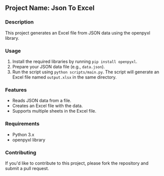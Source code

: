 ## Project Name: Json To Excel

### Description
This project generates an Excel file from JSON data using the openpyxl library.

### Usage
1. Install the required libraries by running `pip install openpyxl`.
2. Prepare your JSON data file (e.g., `data.json`).
3. Run the script using `python scripts/main.py`.
   The script will generate an Excel file named `output.xlsx` in the same directory.

### Features
- Reads JSON data from a file.
- Creates an Excel file with the data.
- Supports multiple sheets in the Excel file.

### Requirements
- Python 3.x
- openpyxl library

### Contributing
If you'd like to contribute to this project, please fork the repository and submit a pull request.